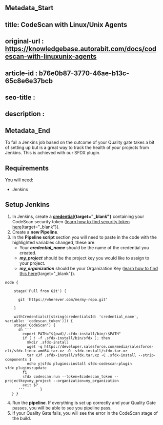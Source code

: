 ## Metadata_Start
## title: CodeScan with Linux/Unix Agents
## original-url : https://knowledgebase.autorabit.com/docs/codescan-with-linuxunix-agents
## article-id : b76e0b87-3770-46ae-b13c-65c8e6e37bcb
## seo-title : 
## description : 
## Metadata_End
To fail a Jenkins job based on the outcome of your Quality gate takes a bit of setting up but is a great way to track the health of your projects from Jenkins. This is achieved with our SFDX plugin.

## Requirements
You will need:

* Jenkins

## Setup Jenkins

1. In Jenkins, create a **[credential](https://docs.cloudbees.com/docs/cloudbees-ci/latest/cloud-secure-guide/injecting-secrets){target="_blank"}** containing your CodeScan security token ([learn how to find security token here](https://knowledgebase.autorabit.com/codescan/docs/generating-a-security-token){target="_blank"}).
2. Create a **new Pipeline**.
3. In the **Pipeline script** section you will need to paste in the code with the highlighted variables changed, these are:
    * Your ***credential_name*** should be the name of the credential you created.
    * ***my_project*** should be the project key you would like to assign to your project.
    * ***my_organization*** should be your Organization Key ([learn how to find this here](https://knowledgebase.autorabit.com/codescan/docs/finding-your-organization-key){target="_blank"}).
   
```
node {

    stage('Pull from Git') {

      git 'https://wherever.com/me/my-repo.git'

    }

    withCredentials([string(credentialsId: 'credential_name', variable: 'codescan_token')]) {
    stage('CodeScan') {
      sh '''
        export PATH="$(pwd)/.sfdx-install/bin/:$PATH"
        if [ ! -f .sfdx-install/bin/sfdx ]; then
          mkdir .sfdx-install
          wget -q https://developer.salesforce.com/media/salesforce-cli/sfdx-linux-amd64.tar.xz -O .sfdx-install/sfdx.tar.xz
          tar xJf .sfdx-install/sfdx.tar.xz -C .sfdx-install --strip-components 1
          echo y|sfdx plugins:install sfdx-codescan-plugin
sfdx plugins:update
        fi
        sfdx codescan:run --token=$codescan_token --projectkey=my_project --organization=my_organization
        exit $?
      '''       }
   } }
```
4. Run the **pipeline**. If everything is set up correctly and your Quality Gate passes, you will be able to see you pipeline pass.
5. If your Quality Gate fails, you will see the error in the CodeScan stage of the build.
